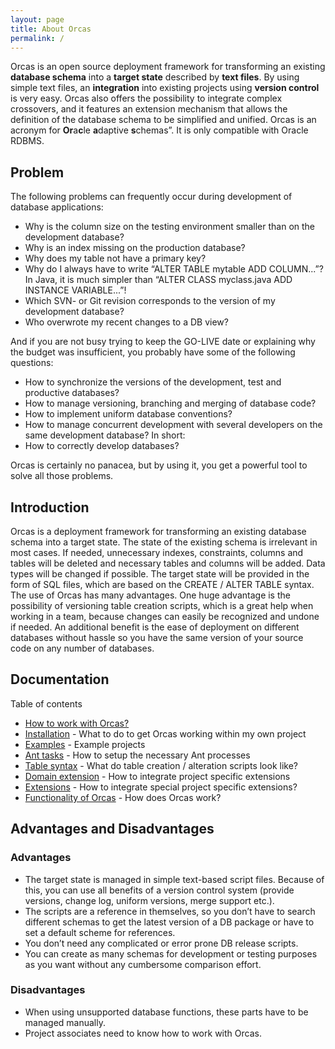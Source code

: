 ```yaml
---
layout: page
title: About Orcas
permalink: /
---
```


Orcas is an open source deployment framework for transforming an existing **database schema** into a **target state** described by **text files**. 
By using simple text files, an **integration** into existing projects using **version control** is very easy. Orcas also offers the possibility to integrate complex crossovers, and it features an extension mechanism that allows the definition of the database schema to be simplified and unified.
Orcas is an acronym for **Or**a**c**le **a**daptive **s**chemas”. It is only compatible with Oracle RDBMS.


## Problem

The following problems can frequently occur during development of database applications:

* Why is the column size on the testing environment smaller than on the development database?
* Why is an index missing on the production database?
* Why does my table not have a primary key?
* Why do I always have to write “ALTER TABLE mytable ADD COLUMN...”?  In Java, it is much simpler than “ALTER CLASS myclass.java ADD INSTANCE VARIABLE...”!
* Which SVN- or Git revision corresponds to the version of my development database?
* Who overwrote my recent changes to a DB view?

And if you are not busy trying to keep the GO-LIVE date or explaining why the budget was insufficient, you probably have some of the following questions:

* How to synchronize the versions of the development, test and productive databases?
* How to manage versioning, branching and merging of database code?
* How to implement uniform database conventions?
* How to manage concurrent development with several developers on the same development database?
In short:
* How to correctly develop databases?

Orcas is certainly no panacea, but by using it, you get a powerful tool to solve all those problems.

## Introduction

Orcas is a deployment framework for transforming an existing database schema into a target state. The state of the existing schema is irrelevant in most cases. If needed, unnecessary indexes, constraints, columns and tables will be deleted and necessary tables and columns will be added. Data types will be changed if possible. The target state will be provided in the form of SQL files, which are based on the CREATE / ALTER TABLE syntax. The use of Orcas has many advantages. One huge advantage is the possibility of versioning table creation scripts, which is a great help when working in a team, because changes can easily be recognized and undone if needed. An additional benefit is the ease of deployment on different databases without hassle so you have the same version of your source code on any number of databases.

## Documentation

Table of contents

* [How to work with Orcas?]({{site.baseurl}}/docs/usage/)
* [Installation]({{site.baseurl}}/docs/installation/) - What to do to get Orcas working within my own project
* [Examples]({{site.baseurl}}/docs/examples/) - Example projects
* [Ant tasks]({{site.baseurl}}/docs/ant-tasks/) - How to setup the necessary Ant processes
* [Table syntax]({{site.baseurl}}/docs/statics-syntax/) - What do table creation / alteration scripts look like?
* [Domain extension]({{site.baseurl}}/docs/domain-extension/) - How to integrate project specific extensions
* [Extensions]({{site.baseurl}}/docs/extensions/) - How to integrate special project specific extensions?
* [Functionality of Orcas]({{site.baseurl}}/docs/how-it-works/) - How does Orcas work?

## Advantages and Disadvantages

### Advantages

* The target state is managed in simple text-based script files. Because of this, you can use all benefits of a version control system (provide versions, change log, uniform versions, merge support etc.).
* The scripts are a reference in themselves, so you don’t have to search different schemas to get the latest version of a DB package or have to set a default scheme for references.
* You don’t need any complicated or error prone DB release scripts.
* You can create as many schemas for development or testing purposes as you want without any cumbersome comparison effort.

### Disadvantages

* When using unsupported database functions, these parts have to be managed manually.
* Project associates need to know how to work with Orcas.
